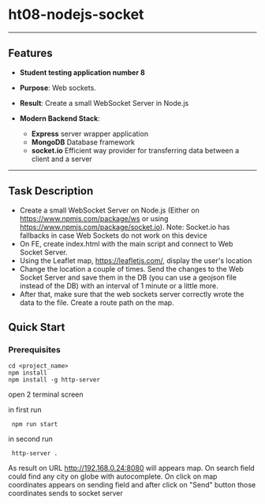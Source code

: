 # ht08-nodejs-socket

---

## Features

-   **Student testing application number 8**
-   **Purpose**: Web sockets.
-   **Result**: Create a small WebSocket Server in Node.js

-   **Modern Backend Stack**:
    -   **Express** server wrapper application
    -   **MongoDB** Database framework
    -   **socket.io** Efficient way provider for transferring data between a client and a server

---

## Task Description
- Create a small WebSocket Server on Node.js (Either on https://www.npmjs.com/package/ws or using https://www.npmjs.com/package/socket.io). 
 Note: Socket.io has fallbacks in case Web Sockets do not work on this device
- On FE, create index.html with the main script and connect to Web Socket Server.
- Using the Leaflet map, https://leafletjs.com/, display the user's location
- Change the location a couple of times. Send the changes to the Web Socket Server and save them in the DB (you can use a geojson file instead of the DB) with an interval of 1 minute or a little more.
- After that, make sure that the web sockets server correctly wrote the data to the file. Create a route path on the map.



## Quick Start

### Prerequisites


```
cd <project_name>
npm install
npm install -g http-server
```

open 2 terminal screen

in first run 
```
 npm run start
```

in second run
```
 http-server .
```
As result on URL  http://192.168.0.24:8080 will appears map.
On search field could find any city on globe with autocomplete.
On click on map coordinates appears on sending field and 
after click on "Send" button those coordinates sends to socket server


